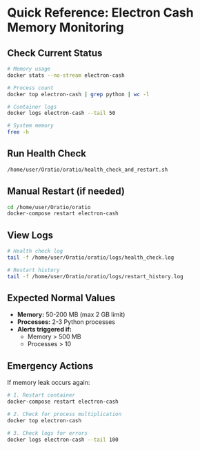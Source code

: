 # Quick Reference: Electron Cash Memory Monitoring

## Check Current Status

```bash
# Memory usage
docker stats --no-stream electron-cash

# Process count
docker top electron-cash | grep python | wc -l

# Container logs
docker logs electron-cash --tail 50

# System memory
free -h
```

## Run Health Check

```bash
/home/user/Oratio/oratio/health_check_and_restart.sh
```

## Manual Restart (if needed)

```bash
cd /home/user/Oratio/oratio
docker-compose restart electron-cash
```

## View Logs

```bash
# Health check log
tail -f /home/user/Oratio/oratio/logs/health_check.log

# Restart history
tail -f /home/user/Oratio/oratio/logs/restart_history.log
```

## Expected Normal Values

- **Memory:** 50-200 MB (max 2 GB limit)
- **Processes:** 2-3 Python processes
- **Alerts triggered if:**
  - Memory > 500 MB
  - Processes > 10

## Emergency Actions

If memory leak occurs again:

```bash
# 1. Restart container
docker-compose restart electron-cash

# 2. Check for process multiplication
docker top electron-cash

# 3. Check logs for errors
docker logs electron-cash --tail 100
```
